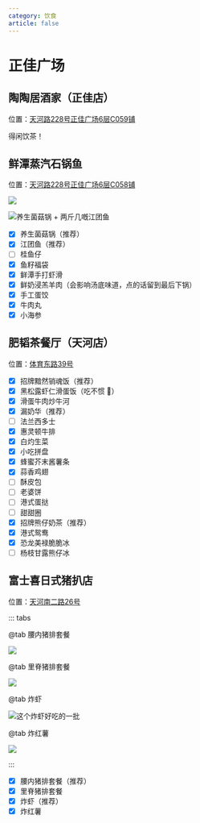 ```yaml
---
category: 饮食
article: false
---
```


# 正佳广场

## 陶陶居酒家（正佳店）

<span class="icon iconfont icon-locate"></span> 位置：<a href="https://ditu.amap.com/place/B0FFG2O3RL" target="_blank">天河路228号正佳广场6层C059铺</a>

得闲饮茶！

## 鲜潭蒸汽石锅鱼

<span class="icon iconfont icon-locate"></span> 位置：<a href="https://ditu.amap.com/place/B0I6B1025W" target="_blank">天河路228号正佳广场6层C058铺</a>

![](https://img.sherry4869.com/blog/life/delicacies/guangzhou/th/zjgc/xtzqsgy/img_2.jpg)

![养生菌菇锅 + 两斤几嘅江团鱼](https://img.sherry4869.com/blog/life/delicacies/guangzhou/th/zjgc/xtzqsgy/img_3.jpg)

- [x] 养生菌菇锅（推荐）
- [x] 江团鱼（推荐）
- [ ] 桂鱼仔
- [x] 鱼籽福袋
- [x] 鲜潭手打虾滑
- [x] 鲜奶浸羔羊肉（会影响汤底味道，点的话留到最后下锅）
- [x] 手工蛋饺
- [x] 牛肉丸
- [x] 小海参

## 肥韬茶餐厅（天河店）

<span class="icon iconfont icon-locate"></span> 位置：<a href="https://ditu.amap.com/place/B0IA9MLZIL" target="_blank">体育东路39号</a>

- [x] 招牌黯然销魂饭（推荐）
- [x] 黑松露虾仁滑蛋饭（吃不惯 :see_no_evil:）
- [x] 滑蛋牛肉炒牛河
- [x] 漏奶华（推荐）
- [ ] 法兰西多士
- [x] 惠灵顿牛排
- [x] 白灼生菜
- [x] 小吃拼盘
- [x] 蜂蜜芥末酱薯条
- [x] 蒜香鸡翅
- [ ] 酥皮包
- [ ] 老婆饼
- [ ] 港式蛋挞
- [ ] 甜甜圈
- [x] 招牌熊仔奶茶（推荐）
- [x] 港式鸳鸯
- [x] 恐龙美禄脆脆冰
- [ ] 杨枝甘露熊仔冰

## 富士喜日式猪扒店

<span class="icon iconfont icon-locate"></span> 位置：<a href="https://ditu.amap.com/place/B0IDSRMT99" target="_blank">天河南二路26号</a>

::: tabs

@tab 腰内猪排套餐

![](https://img.sherry4869.com/blog/life/delicacies/guangzhou/th/zjgc/fsx-pork-chop/img.jpg)

@tab 里脊猪排套餐

![](https://img.sherry4869.com/blog/life/delicacies/guangzhou/th/zjgc/fsx-pork-chop/img_2.jpg)

@tab 炸虾

![这个炸虾好吃的一批](https://img.sherry4869.com/blog/life/delicacies/guangzhou/th/zjgc/fsx-pork-chop/img_3.jpg)

@tab 炸红薯

![](https://img.sherry4869.com/blog/life/delicacies/guangzhou/th/zjgc/fsx-pork-chop/img_4.jpg)

:::

- [x] 腰内猪排套餐（推荐）
- [x] 里脊猪排套餐
- [x] 炸虾（推荐）
- [x] 炸红薯